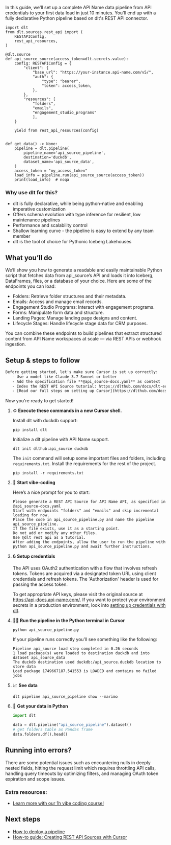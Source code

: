 In this guide, we'll set up a complete API Name data pipeline from API credentials to your first data load in just 10 minutes. You'll end up with a fully declarative Python pipeline based on dlt's REST API connector.

```python-outcome
import dlt
from dlt.sources.rest_api import (
    RESTAPIConfig,
    rest_api_resources,
)

@dlt.source
def api_source_source(access_token=dlt.secrets.value):
    config: RESTAPIConfig = {
        "client": {
            "base_url": "https://your-instance.api-name.com/v5/",
            "auth": {
                "type": "bearer",
                "token": access_token,
            },
        },
        "resources": [
            "folders",
            "emails",
            "engagement_studio_programs"
            ],
    }

    yield from rest_api_resources(config)


def get_data() -> None:
    pipeline = dlt.pipeline(
        pipeline_name='api_source_pipeline',
        destination='duckdb',
        dataset_name='api_source_data', 
    )
    access_token = "my_access_token"
    load_info = pipeline.run(api_source_source(access_token))
    print(load_info)  # noqa
```

### Why use dlt for this?

- dlt is fully declarative, while being python-native and enabling imperative customization
- Offers schema evolution with type inference for resilient, low maintenance pipelines
- Performance and scalability control
- Shallow learning curve - the pipeline is easy to extend by any team member
- dlt is the tool of choice for Pythonic Iceberg Lakehouses

## What you’ll do

We’ll show you how to generate a readable and easily maintainable Python script that fetches data from api_source’s API and loads it into Iceberg, DataFrames, files, or a database of your choice. Here are some of the endpoints you can load:

- Folders: Retrieve folder structures and their metadata.
- Emails: Access and manage email records.
- Engagement Studio Programs: Interact with engagement programs.
- Forms: Manipulate form data and structure.
- Landing Pages: Manage landing page designs and content.
- Lifecycle Stages: Handle lifecycle stage data for CRM purposes.

You can combine these endpoints to build pipelines that extract structured content from API Name workspaces at scale — via REST APIs or webhook ingestion.

## Setup & steps to follow

```default
Before getting started, let's make sure Cursor is set up correctly:
   - Use a model like Claude 3.7 Sonnet or better
   - Add the specification file **@api_source-docs.yaml** as context
   - Index the REST API Source tutorial: https://dlthub.com/docs/dlt-ecosystem/verified-sources/rest_api/ and add it to context as **@dlt rest api**
   - [Read our full steps on setting up Cursor](https://dlthub.com/docs/dlt-ecosystem/llm-tooling/cursor-restapi#23-configuring-cursor-with-documentation)
```

Now you're ready to get started! 

1. ⚙️ **Execute these commands in a new Cursor shell.**
    
    Install dlt with duckdb support:
    ```shell
    pip install dlt
    ```

    Initialize a dlt pipeline with API Name support.
    ```shell
    dlt init dlthub:api_source duckdb
    ```

    The `init` command will setup some important files and folders, including `requirements.txt`. Install the requirements for the rest of the project.
    ```shell
    pip install -r requirements.txt
    ```
    
2. 🤠 **Start vibe-coding**
    
    Here’s a nice prompt for you to start: 
    
    ```prompt
    Please generate a REST API Source for API Name API, as specified in @api_source-docs.yaml 
    Start with endpoints "folders" and "emails" and skip incremental loading for now. 
    Place the code in api_source_pipeline.py and name the pipeline api_source_pipeline. 
    If the file exists, use it as a starting point. 
    Do not add or modify any other files. 
    Use @dlt rest api as a tutorial. 
    After adding the endpoints, allow the user to run the pipeline with python api_source_pipeline.py and await further instructions.
    ```

    
3. 🔒 **Setup credentials** 
    
    The API uses OAuth2 authentication with a flow that involves refresh tokens. Tokens are acquired via a designated token URL using client credentials and refresh tokens. The 'Authorization' header is used for passing the access token.
    
    To get appropriate API keys, please visit the original source at https://api-docs.api-name.com/.
    If you want to protect your environment secrets in a production environment, look into [setting up credentials with dlt](https://dlthub.com/docs/walkthroughs/add_credentials).
    
4. 🏃‍♀️ **Run the pipeline in the Python terminal in Cursor**
    
    ```shell
    python api_source_pipeline.py
    ```
    
    If your pipeline runs correctly you’ll see something like the following:
    
    ```shell
    Pipeline api_source load step completed in 0.26 seconds
    1 load package(s) were loaded to destination duckdb and into dataset api_source_data
    The duckdb destination used duckdb:/api_source.duckdb location to store data
    Load package 1749667187.541553 is LOADED and contains no failed jobs
    ```
    
5. 📈 **See data**
    
    ```shell
    dlt pipeline api_source_pipeline show --marimo
    ```
    
6. 🐍 **Get your data in Python**
    
    ```python
    import dlt

   data = dlt.pipeline("api_source_pipeline").dataset()
   # get folders table as Pandas frame
   data.folders.df().head()
    ```

## Running into errors?

There are some potential issues such as encountering nulls in deeply nested fields, hitting the request limit which requires throttling API calls, handling query timeouts by optimizing filters, and managing OAuth token expiration and scope issues.

### Extra resources:

- [Learn more with our 1h vibe coding course!](https://www.youtube.com/watch?v=GGid70rnJuM)

## Next steps

- [How to deploy a pipeline](https://dlthub.com/docs/walkthroughs/deploy-a-pipeline)
- [How-to guide: Creating REST API Sources with Cursor](https://dlthub.com/docs/dlt-ecosystem/llm-tooling/cursor-restapi)